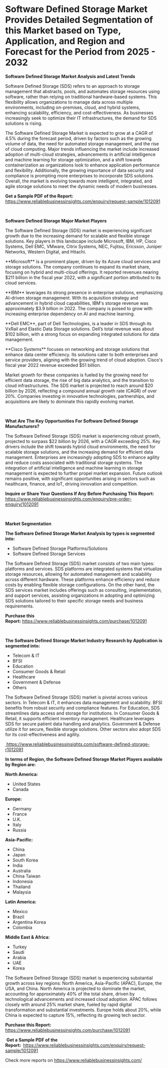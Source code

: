 <p><h1>Software Defined Storage Market Provides Detailed Segmentation of this Market based on Type, Application, and Region and Forecast for the Period from 2025 - 2032</h1></p><p><strong>Software Defined Storage Market Analysis and Latest Trends</strong></p>
<p><p>Software Defined Storage (SDS) refers to an approach to storage management that abstracts, pools, and automates storage resources using software, rather than relying on traditional hardware-based systems. This flexibility allows organizations to manage data across multiple environments, including on-premises, cloud, and hybrid systems, enhancing scalability, efficiency, and cost-effectiveness. As businesses increasingly seek to optimize their IT infrastructures, the demand for SDS solutions is rising.</p><p>The Software Defined Storage Market is expected to grow at a CAGR of 4.5% during the forecast period, driven by factors such as the growing volume of data, the need for automated storage management, and the rise of cloud computing. Major trends influencing the market include increased adoption of multi-cloud strategies, advancements in artificial intelligence and machine learning for storage optimization, and a shift towards containerization as organizations look to enhance application performance and flexibility. Additionally, the growing importance of data security and compliance is prompting more enterprises to incorporate SDS solutions. Overall, the market is evolving towards more intelligent, integrated, and agile storage solutions to meet the dynamic needs of modern businesses.</p></p>
<p><strong>Get a Sample PDF of the Report:&nbsp;</strong> <a href="https://www.reliablebusinessinsights.com/enquiry/request-sample/1012091?utm_campaign=2247&utm_medium=2&utm_source=Github&utm_content=ia&utm_term=06032025&utm_id=software-defined-storage">https://www.reliablebusinessinsights.com/enquiry/request-sample/1012091</a></p>
<p>&nbsp;</p>
<p><strong>Software Defined Storage Major Market Players</strong></p>
<p><p>The Software Defined Storage (SDS) market is experiencing significant growth due to the increasing demand for scalable and flexible storage solutions. Key players in this landscape include Microsoft, IBM, HP, Cisco Systems, Dell EMC, VMware, Citrix Systems, NEC, Fujitsu, Ericsson, Juniper Networks, Western Digital, and Hitachi.</p><p>**Microsoft** is a prominent player, driven by its Azure cloud services and storage solutions. The company continues to expand its market share, focusing on hybrid and multi-cloud offerings. It reported revenues nearing $211 billion in the fiscal year 2022, with a significant portion attributed to its cloud services.</p><p>**IBM** leverages its strong presence in enterprise solutions, emphasizing AI-driven storage management. With its acquisition strategy and advancement in hybrid cloud capabilities, IBM's storage revenue was approximately $3.9 billion in 2022. The company is poised to grow with increasing enterprise dependency on AI and machine learning.</p><p>**Dell EMC**, part of Dell Technologies, is a leader in SDS through its VxRail and Elastic Data Storage solutions. Dell’s total revenue was about $102 billion, with a strong focus on expanding integrated solutions for data management. </p><p>**Cisco Systems** focuses on networking and storage solutions that enhance data center efficiency. Its solutions cater to both enterprises and service providers, aligning with the growing trend of cloud adoption. Cisco's fiscal year 2022 revenue exceeded $51 billion.</p><p>Market growth for these companies is fueled by the growing need for efficient data storage, the rise of big data analytics, and the transition to cloud infrastructures. The SDS market is projected to reach around $20 billion by 2026, reflecting a compound annual growth rate (CAGR) of over 20%. Companies investing in innovative technologies, partnerships, and acquisitions are likely to dominate this rapidly evolving market.</p></p>
<p>&nbsp;</p>
<p><strong>What Are The Key Opportunities For Software Defined Storage Manufacturers?</strong></p>
<p><p>The Software Defined Storage (SDS) market is experiencing robust growth, projected to surpass $22 billion by 2026, with a CAGR exceeding 25%. Key drivers include the shift towards hybrid cloud environments, the need for scalable storage solutions, and the increasing demand for efficient data management. Enterprises are increasingly adopting SDS to enhance agility and reduce costs associated with traditional storage systems. The integration of artificial intelligence and machine learning in storage management is expected to further propel market expansion. Future outlook remains positive, with significant opportunities arising in sectors such as healthcare, finance, and IoT, driving innovation and competition.</p></p>
<p><strong>Inquire or Share Your Questions If Any Before Purchasing This Report:</strong> <a href="https://www.reliablebusinessinsights.com/enquiry/pre-order-enquiry/1012091?utm_campaign=2247&utm_medium=2&utm_source=Github&utm_content=ia&utm_term=06032025&utm_id=software-defined-storage">https://www.reliablebusinessinsights.com/enquiry/pre-order-enquiry/1012091</a></p>
<p>&nbsp;</p>
<p><strong>Market Segmentation</strong></p>
<p><strong>The Software Defined Storage Market Analysis by types is segmented into:</strong></p>
<p><ul><li>Software Defined Storage Platforms/Solutions</li><li>Software Defined Storage Services</li></ul></p>
<p><p>The Software Defined Storage (SDS) market consists of two main types: platforms and services. SDS platforms are integrated systems that virtualize storage resources, allowing for automated management and scalability across different hardware. These platforms enhance efficiency and reduce costs by enabling flexible storage configurations. On the other hand, the SDS services market includes offerings such as consulting, implementation, and support services, assisting organizations in adopting and optimizing SDS solutions tailored to their specific storage needs and business requirements.</p></p>
<p><strong>Purchase this Report:&nbsp;</strong><a href="https://www.reliablebusinessinsights.com/purchase/1012091?utm_campaign=2247&utm_medium=2&utm_source=Github&utm_content=ia&utm_term=06032025&utm_id=software-defined-storage">https://www.reliablebusinessinsights.com/purchase/1012091</a></p>
<p>&nbsp;</p>
<p><strong>The Software Defined Storage Market Industry Research by Application is segmented into:</strong></p>
<p><ul><li>Telecom & IT</li><li>BFSI</li><li>Education</li><li>Consumer Goods & Retail</li><li>Healthcare</li><li>Government & Defense</li><li>Others</li></ul></p>
<p><p>The Software Defined Storage (SDS) market is pivotal across various sectors. In Telecom & IT, it enhances data management and scalability. BFSI benefits from robust security and compliance features. For Education, SDS streamlines data access and storage for institutions. In Consumer Goods & Retail, it supports efficient inventory management. Healthcare leverages SDS for secure patient data handling and analytics. Government & Defense utilize it for secure, flexible storage solutions. Other sectors also adopt SDS for its cost-effectiveness and agility.</p></p>
<p><a href="https://www.reliablebusinessinsights.com/software-defined-storage-r1012091?utm_campaign=2247&utm_medium=2&utm_source=Github&utm_content=ia&utm_term=06032025&utm_id=software-defined-storage">&nbsp;https://www.reliablebusinessinsights.com/software-defined-storage-r1012091</a></p>
<p><strong>In terms of Region, the Software Defined Storage Market Players available by Region are:</strong></p>
<p>
    <p> <strong> North America: </strong>
        <ul>
            <li>United States</li>
            <li>Canada</li>
        </ul>
        </p> 
    <p> <strong> Europe: </strong>
        <ul>
            <li>Germany</li>
            <li>France</li>
            <li>U.K.</li>
            <li>Italy</li>
            <li>Russia</li>
        </ul>
        </p> 
    <p> <strong> Asia-Pacific: </strong>
        <ul>
            <li>China</li>
            <li>Japan</li>
            <li>South Korea</li>
            <li>India</li>
            <li>Australia</li>
            <li>China Taiwan</li>
            <li>Indonesia</li>
            <li>Thailand</li>
            <li>Malaysia</li>
        </ul>
        </p> 
    <p> <strong> Latin America: </strong>
        <ul>
            <li>Mexico</li>
            <li>Brazil</li>
            <li>Argentina Korea</li>
            <li>Colombia</li>
        </ul>
        </p> 
    <p> <strong> Middle East & Africa: </strong>
        <ul>
            <li>Turkey</li>
            <li>Saudi</li>
            <li>Arabia</li>
            <li>UAE</li>
            <li>Korea</li>
        </ul>
    </p>
    </p>
<p><p>The Software Defined Storage (SDS) market is experiencing substantial growth across key regions: North America, Asia-Pacific (APAC), Europe, the USA, and China. North America is projected to dominate the market, accounting for approximately 40% of the total share, driven by technological advancements and increased cloud adoption. APAC follows closely with around 25% market share, fueled by rapid digital transformation and substantial investments. Europe holds about 20%, while China is expected to capture 15%, reflecting its growing tech sector.</p></p>
<p><strong>Purchase this Report: </strong><a href="https://www.reliablebusinessinsights.com/purchase/1012091?utm_campaign=2247&utm_medium=2&utm_source=Github&utm_content=ia&utm_term=06032025&utm_id=software-defined-storage">https://www.reliablebusinessinsights.com/purchase/1012091</a></p>
<p>&nbsp;<strong>Get a Sample PDF of the Report:&nbsp;&nbsp;</strong><a href="https://www.reliablebusinessinsights.com/enquiry/request-sample/1012091?utm_campaign=2247&utm_medium=2&utm_source=Github&utm_content=ia&utm_term=06032025&utm_id=software-defined-storage">https://www.reliablebusinessinsights.com/enquiry/request-sample/1012091</a></p>
<p><strong></strong></p>
<p>Check more reports on <a href="https://www.reliablebusinessinsights.com/?utm_campaign=2247&utm_medium=2&utm_source=Github&utm_content=ia&utm_term=06032025&utm_id=software-defined-storage">https://www.reliablebusinessinsights.com/</a></p>